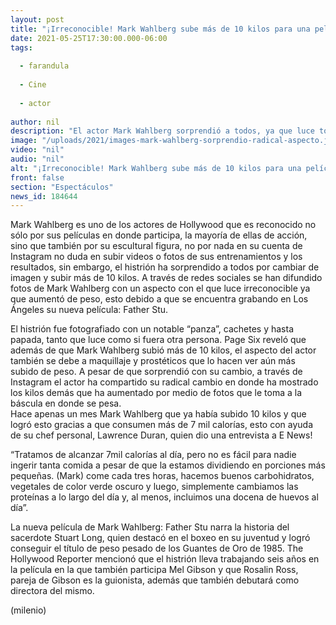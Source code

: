 ```yaml
---
layout: post
title: "¡Irreconocible! Mark Wahlberg sube más de 10 kilos para una película; así luce el actor"
date: 2021-05-25T17:30:00.000-06:00
tags:
  
  - farandula
  
  - Cine
  
  - actor
  
author: nil
description: "El actor Mark Wahlberg sorprendió a todos, ya que luce totalmente irreconocible debido a que subió más de 10 kilos para su nueva película. "
image: "/uploads/2021/images-mark-wahlberg-sorprendio-radical-aspecto.jpg"
video: "nil"
audio: "nil"
alt: "¡Irreconocible! Mark Wahlberg sube más de 10 kilos para una película; así luce el actor"
front: false
section: "Espectáculos"
news_id: 184644
---
```


Mark Wahlberg es uno de los actores de Hollywood que es reconocido no sólo por sus películas en donde participa, la mayoría de ellas de acción, sino que también por su escultural figura, no por nada en su cuenta de Instagram no duda en subir videos o fotos de sus entrenamientos y los resultados, sin embargo, el histrión ha sorprendido a todos por cambiar de imagen y subir más de 10 kilos. 
A través de redes sociales se han difundido fotos de Mark Wahlberg con un aspecto con el que luce irreconocible ya que aumentó de peso, esto debido a que se encuentra grabando en Los Ángeles su nueva película: Father Stu. 

El histrión fue fotografiado con un notable “panza”, cachetes y hasta papada, tanto que luce como si fuera otra persona. Page Six reveló que además de que Mark Wahlberg subió más de 10 kilos, el aspecto del actor también se debe a maquillaje y prostéticos que lo hacen ver aún más subido de peso. A pesar de que sorprendió con su cambio, a través de Instagram el actor ha compartido su radical cambio en donde ha mostrado los kilos demás que ha aumentado por medio de fotos que le toma a la báscula en donde se pesa.  
Hace apenas un mes Mark Wahlberg que ya había subido 10 kilos y que logró esto gracias a que consumen más de 7 mil calorías, esto con ayuda de su chef personal, Lawrence Duran, quien dio una entrevista a E News! 

“Tratamos de alcanzar 7mil calorías al día, pero no es fácil para nadie ingerir tanta comida a pesar de que la estamos dividiendo en porciones más pequeñas. (Mark) come cada tres horas, hacemos buenos carbohidratos, vegetales de color verde oscuro y luego, simplemente cambiamos las proteínas a lo largo del día y, al menos, incluimos una docena de huevos al día”. 

​La nueva película de Mark Wahlberg: Father Stu narra la historia del sacerdote Stuart Long, quien destacó en el boxeo en su juventud y logró conseguir el título de peso pesado de los Guantes de Oro de 1985.  The Hollywood Reporter mencionó que el histrión lleva trabajando seis años en la película en la que también participa Mel Gibson y que Rosalin Ross, pareja de Gibson es la guionista, además que también debutará como directora del mismo. 

(milenio)